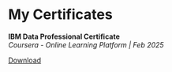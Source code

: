 <h1>My Certificates</h1>

<b>IBM Data Professional Certificate</b>
<br>
<i>Coursera - Online Learning Platform | Feb 2025</i>
<br>

<a href="IBM Data Analyst Professional Certificate.pdf" download>
  Download
</a>


